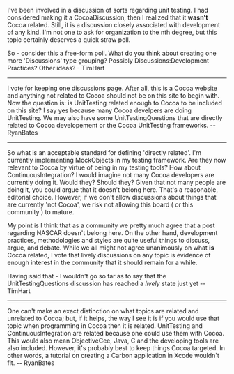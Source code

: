 I've been involved in a discussion of sorts regarding unit testing. I had considered making it a CocoaDiscussion, then I realized that it **wasn't** Cocoa related. Still, it is a discussion closely associated with development of any kind. I'm not one to ask for organization to the nth degree, but this topic certainly deserves a quick straw poll.

So - consider this a free-form poll. What do you think about creating one more 'Discussions' type grouping? Possibly Discussions:Development Practices? Other ideas? - TimHart

----

I vote for keeping one discussions page. After all, this is a Cocoa website and anything not related to Cocoa should not be on this site to begin with. Now the question is: is UnitTesting related enough to Cocoa to be included on this site? I say yes because many Cocoa develpers are doing UnitTesting. We may also have some UnitTestingQuestions that are directly related to Cocoa developement or the Cocoa UnitTesting frameworks. -- RyanBates

----

So what is an acceptable standard for defining 'directly related'. I'm currently implementing MockObjects in my testing framework. Are they now relevant to Cocoa by virtue of being in my testing tools? How about ContinuousIntegration? I would imagine not many Cocoa developers are currently doing it. Would they? Should they? Given that not many people are doing it, you could argue that it doesn't belong here. That's a reasonable, editorial choice. However, if we don't allow discussions about things that are currently 'not Cocoa', we risk not allowing this board ( or this community ) to mature.

My point is I think that as a community we pretty much agree that a post regarding NASCAR doesn't belong here. On the other hand, development practices, methodologies and styles are quite useful things to discuss, argue, and debate. While we all might not agree unanimously on what **is** Cocoa related, I vote that lively discussions on any topic is evidence of enough interest in the community that it should remain for a while.

Having said that - I wouldn't go so far as to say that the UnitTestingQuestions discussion has reached a *lively* state just yet -- TimHart

----

One can't make an exact distinction on what topics are related and unrelated to Cocoa; but, if it helps, the way I see it is if you would use that topic when programming in Cocoa then it is related. UnitTesting and ContinuousIntegration are related because one could use them with Cocoa. This would also mean ObjectiveCee, Java, C and the developing tools are also included. However, it's probably best to keep things Cocoa targeted. In other words, a tutorial on creating a Carbon application in Xcode wouldn't fit. -- RyanBates
